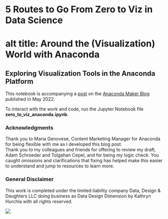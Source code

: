# 5 Routes to Go From Zero to Viz in Data Science

# alt title: Around the (Visualization) World with Anaconda 

## Exploring Visualization Tools in the Anaconda Platform

This notebook is accompanying a [post](https://www.anaconda.com/blog/zero-to-viz) on the [Anaconda Maker Blog](https://www.anaconda.com/blog/topic/makers) published in May 2022.

To interact with the work and code, run the Jupyter Notebook file __zero_to_viz_anaconda.ipynb__. 


### Acknowledgments
Thank you to Maria Genovese, Content Marketing Manager for Anaconda for being flexible with me as I developed this blog post. <br>
Thank you to my colleagues and friends for offering to review my draft, Adam Schroeder and Tolgahan Cepel, and for being my logic check. You caught omissions and clarifications that fixing has helped make this easier to understand and jump to resources to learn more.

### General Disclaimer
This work is completed under the limited liability company Data, Design & Daughters LLC doing business as Data Design Dimension by Kathryn Hurchla with all rights reserved.

<!-- my custom buy me and a mentee a tea button -->
<a href="https://www.buymeacoffee.com/earthtokathy"><img src="https://img.buymeacoffee.com/button-api/?text=Fuel learning with tea&emoji=🍵&slug=earthtokathy&button_colour=ecd0df&font_colour=062D3F&font_family=Poppins&outline_colour=000000&coffee_colour=FFDD00"></a>
